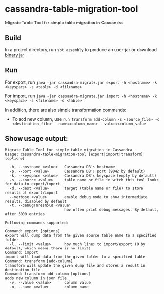 # cassandra-table-migration-tool
Migrate Table Tool for simple table migration in Cassandra


## Build
In a project directory, run `sbt assembly` to produce an uber-jar or download [binary jar](https://github.com/dnaumenko/cassandra-table-migration-tool/releases/download/1.0/cassandra-migrate.jar)

## Run
For export, run `java -jar cassandra-migrate.jar export -h <hostname> -k <keyspace> -s <table> -d <filename>`

For import, run `java -jar cassandra-migrate.jar import -h <hostname> -k <keyspace> -s <filename> -d <table>`

In addition, there are also simple transformation commands:

* To add new column, use `run transform add-column -s <source_file> -d <destination_file> --name=<column_name> --value=<column_value` 

## Show usage output: 

    Migrate Table Tool for simple table migration in Cassandra
    Usage: cassandra-table-migration-tool [export|import|transform] [options]
    
      -h, --hostname <value>   Cassandra DB's hostname
      -p, --port <value>       Cassandra DB's port (9042 by default)
      -k, --keyspace <value>   Cassandra DB's keyspace (empty by default)
      -s, --source <value>     table name or file in witch this tool looks for data to export/import
      -d, --dest <value>       target (table name or file) to store results of export/import
      --verbose <value>        enable debug mode to show intermediate results, disabled by default
      -t, --debugThreshold <value>
                               how often print debug messages. By default, after 5000 entries
    
    Following commands supported:
    
    Command: export [options]
    export will dump data from the given source table name to a specified folder
      -l, --limit <value>      how much lines to import/export (0 by default, which means there is no limit)
    Command: import
    import will load data from the given folder to a specified table
    Command: transform [add-column]
    transform will update the given dump file and stores a result in destination file
    Command: transform add-column [options]
    adds new column in json file
      -v, --value <value>      column value
      -n, --name <value>       column name
